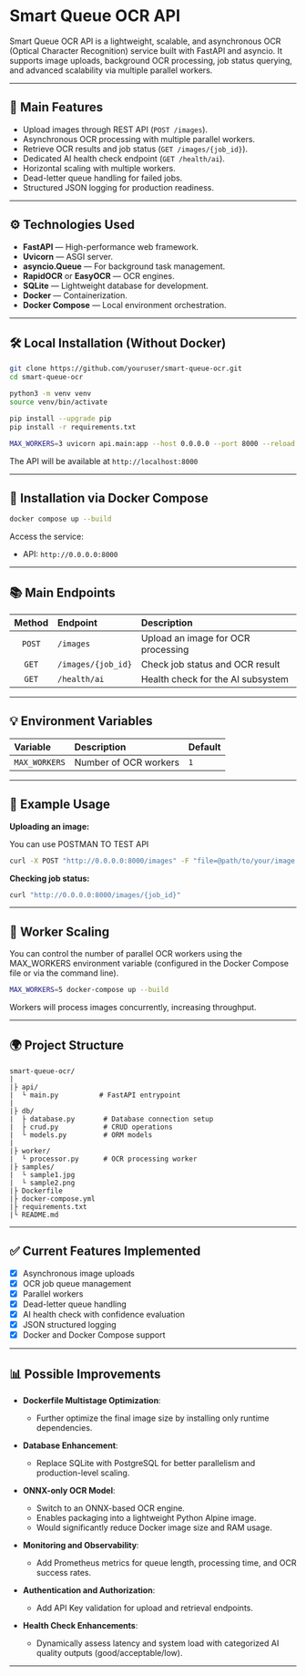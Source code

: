 # Smart Queue OCR API

Smart Queue OCR API is a lightweight, scalable, and asynchronous OCR (Optical Character Recognition) service built with FastAPI and asyncio. It supports image uploads, background OCR processing, job status querying, and advanced scalability via multiple parallel workers.

---

## 🚀 Main Features

- Upload images through REST API (`POST /images`).
- Asynchronous OCR processing with multiple parallel workers.
- Retrieve OCR results and job status (`GET /images/{job_id}`).
- Dedicated AI health check endpoint (`GET /health/ai`).
- Horizontal scaling with multiple workers.
- Dead-letter queue handling for failed jobs.
- Structured JSON logging for production readiness.

---

## ⚙️ Technologies Used

- **FastAPI** — High-performance web framework.
- **Uvicorn** — ASGI server.
- **asyncio.Queue** — For background task management.
- **RapidOCR** or **EasyOCR** — OCR engines.
- **SQLite** — Lightweight database for development.
- **Docker** — Containerization.
- **Docker Compose** — Local environment orchestration.

---

## 🛠️ Local Installation (Without Docker)

```bash
git clone https://github.com/youruser/smart-queue-ocr.git
cd smart-queue-ocr

python3 -m venv venv
source venv/bin/activate

pip install --upgrade pip
pip install -r requirements.txt

MAX_WORKERS=3 uvicorn api.main:app --host 0.0.0.0 --port 8000 --reload
```

The API will be available at `http://localhost:8000`

---

## 🐳 Installation via Docker Compose

```bash
docker compose up --build
```

Access the service:

- API: `http://0.0.0.0:8000`

---

## 📚 Main Endpoints

| Method | Endpoint | Description |
|:------:|:---------|:------------|
| `POST` | `/images` | Upload an image for OCR processing |
| `GET` | `/images/{job_id}` | Check job status and OCR result |
| `GET` | `/health/ai` | Health check for the AI subsystem |

---

## 💡 Environment Variables

| Variable | Description | Default |
|:---------|:------------|:--------|
| `MAX_WORKERS` | Number of OCR workers | `1` |

---

## 🎯 Example Usage

**Uploading an image:**

You can use POSTMAN TO TEST API

```bash
curl -X POST "http://0.0.0.0:8000/images" -F "file=@path/to/your/image.jpg"
```

**Checking job status:**

```bash
curl "http://0.0.0.0:8000/images/{job_id}"
```

---

## 🔄 Worker Scaling

You can control the number of parallel OCR workers using the MAX_WORKERS environment variable (configured in the Docker Compose file or via the command line).
```bash
MAX_WORKERS=5 docker-compose up --build
```

Workers will process images concurrently, increasing throughput.

---

## 🌍 Project Structure

```
smart-queue-ocr/
|
|├ api/
|  └ main.py          # FastAPI entrypoint
|
|├ db/
|  ├ database.py       # Database connection setup
|  ├ crud.py           # CRUD operations
|  └ models.py         # ORM models
|
|├ worker/
|  └ processor.py      # OCR processing worker
|├ samples/
|  └ sample1.jpg
|  └ sample2.png
|├ Dockerfile
|├ docker-compose.yml
|├ requirements.txt
|└ README.md
```

---

## ✅ Current Features Implemented

- [x] Asynchronous image uploads
- [x] OCR job queue management
- [x] Parallel workers
- [x] Dead-letter queue handling
- [x] AI health check with confidence evaluation
- [x] JSON structured logging
- [x] Docker and Docker Compose support

---

## 📊 Possible Improvements

- **Dockerfile Multistage Optimization**:
  - Further optimize the final image size by installing only runtime dependencies.

- **Database Enhancement**:
  - Replace SQLite with PostgreSQL for better parallelism and production-level scaling.

- **ONNX-only OCR Model**:
  - Switch to an ONNX-based OCR engine.
  - Enables packaging into a lightweight Python Alpine image.
  - Would significantly reduce Docker image size and RAM usage.

- **Monitoring and Observability**:
  - Add Prometheus metrics for queue length, processing time, and OCR success rates.

- **Authentication and Authorization**:
  - Add API Key validation for upload and retrieval endpoints.

- **Health Check Enhancements**:
  - Dynamically assess latency and system load with categorized AI quality outputs (good/acceptable/low).

---

